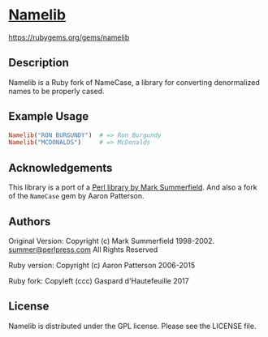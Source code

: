 # [Namelib](https://rubygems.org/gems/namelib)

https://rubygems.org/gems/namelib

## Description

Namelib is a Ruby fork of NameCase, a library for
converting denormalized names to be properly cased.

## Example Usage

```ruby
Namelib("RON BURGUNDY")  # => Ron Burgundy
Namelib("MCDONALDS")     # => McDonalds
```

## Acknowledgements

This library is a port of a [Perl library by Mark Summerfield](https://metacpan.org/release/SUMMER/Lingua-EN-NameCase-1.12). 
And also a fork of the `NameCase` gem by Aaron Patterson.

## Authors

Original Version:
Copyright (c) Mark Summerfield 1998-2002.
<summer@perlpress.com>
All Rights Reserved

Ruby version:
Copyright (c) Aaron Patterson 2006-2015

Ruby fork:
Copyleft (ccc) Gaspard d'Hautefeuille 2017

## License

Namelib is distributed under the GPL license.  Please see the LICENSE file.


  [2]: https://metacpan.org/release/SUMMER/Lingua-EN-NameCase-1.12
